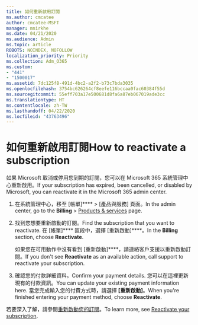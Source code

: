 ```yaml
---
title: 如何重新啟用訂閱
ms.author: cmcatee
author: cmcatee-MSFT
manager: mnirkhe
ms.date: 04/21/2020
ms.audience: Admin
ms.topic: article
ROBOTS: NOINDEX, NOFOLLOW
localization_priority: Priority
ms.collection: Adm_O365
ms.custom:
- "441"
- "1500017"
ms.assetid: 7dc125f8-491d-4bc2-a2f2-b73c7bda3035
ms.openlocfilehash: 3754bc626264cf8eefe116bccaa0fac60384f55d
ms.sourcegitcommit: 55eff703a17e500681d8fa6a87eb067019ade3cc
ms.translationtype: HT
ms.contentlocale: zh-TW
ms.lasthandoff: 04/22/2020
ms.locfileid: "43763496"
---
```

# <a name="how-to-reactivate-a-subscription"></a><span data-ttu-id="028ea-102">如何重新啟用訂閱</span><span class="sxs-lookup"><span data-stu-id="028ea-102">How to reactivate a subscription</span></span>

<span data-ttu-id="028ea-103">如果 Microsoft 取消或停用您到期的訂閱，您可以在 Microsoft 365 系統管理中心重新啟用。</span><span class="sxs-lookup"><span data-stu-id="028ea-103">If your subscription has expired, been cancelled, or disabled by Microsoft, you can reactivate it in the Microsoft 365 admin center.</span></span>
  
1. <span data-ttu-id="028ea-104">在系統管理中心，移至 [帳單]\*\*\*\* \> [產品與服務][](https://go.microsoft.com/fwlink/p/?linkid=842054) 頁面。</span><span class="sxs-lookup"><span data-stu-id="028ea-104">In the admin center, go to the **Billing** \> [Products & services](https://go.microsoft.com/fwlink/p/?linkid=842054) page.</span></span>

2. <span data-ttu-id="028ea-105">找到您想要重新啟動的訂閱。</span><span class="sxs-lookup"><span data-stu-id="028ea-105">Find the subscription that you want to reactivate.</span></span> <span data-ttu-id="028ea-106">在 [帳單]\*\*\*\* 區段中，選擇 [重新啟動]\*\*\*\*。</span><span class="sxs-lookup"><span data-stu-id="028ea-106">In the **Billing** section, choose **Reactivate**.</span></span>

    <span data-ttu-id="028ea-107">如果您在可用動作中沒有看到 [重新啟動]\*\*\*\*，請連絡客戶支援以重新啟動訂閱。</span><span class="sxs-lookup"><span data-stu-id="028ea-107">If you don't see **Reactivate** as an available action, call support to reactivate your subscription.</span></span>

3. <span data-ttu-id="028ea-108">確認您的付款詳細資料。</span><span class="sxs-lookup"><span data-stu-id="028ea-108">Confirm your payment details.</span></span> <span data-ttu-id="028ea-109">您可以在這裡更新現有的付款資訊。</span><span class="sxs-lookup"><span data-stu-id="028ea-109">You can update your existing payment information here.</span></span> <span data-ttu-id="028ea-110">當您完成輸入您的付費方式時，請選擇 **[重新啟動]**。</span><span class="sxs-lookup"><span data-stu-id="028ea-110">When you're finished entering your payment method, choose **Reactivate**.</span></span>

<span data-ttu-id="028ea-111">若要深入了解，請參閱[重新啟動您的訂閱](https://docs.microsoft.com/office365/admin/subscriptions-and-billing/reactivate-your-subscription)。</span><span class="sxs-lookup"><span data-stu-id="028ea-111">To learn more, see [Reactivate your subscription](https://docs.microsoft.com/office365/admin/subscriptions-and-billing/reactivate-your-subscription).</span></span>